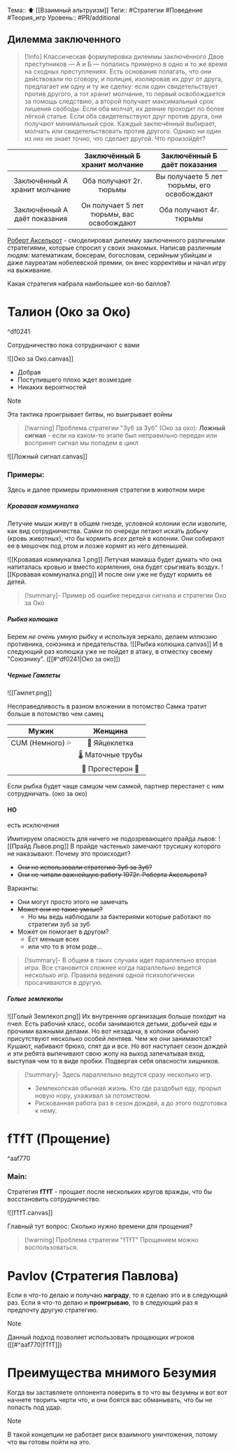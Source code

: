 Тема:: ⬆️ [[Взаимный альтруизм]]
Теги:: #Стратегии #Поведение #Теория_игр
Уровень:: #PR/additional 

## Дилемма заключенного

>[!info] Классическая формулировка дилеммы заключённого
>Двое преступников — А и Б — попались примерно в одно и то же время на сходных преступлениях. Есть основания полагать, что они действовали по сговору, и полиция, изолировав их друг от друга, предлагает им одну и ту же сделку: если один свидетельствует против другого, а тот хранит молчание, то первый освобождается за помощь следствию, а второй получает максимальный срок лишения свободы. Если оба молчат, их деяние проходит по более лёгкой статье. Если оба свидетельствуют друг против друга, они получают минимальный срок. Каждый заключённый выбирает, молчать или свидетельствовать против другого. Однако ни один из них не знает точно, что сделает другой. Что произойдёт?

|                               |       Заключённый Б хранит молчание       |      Заключённый Б даёт показания         |
|:-----------------------------:|:-----------------------------------------:|:-----------------------------------------:|
| Заключённый А хранит молчание |     Оба получают 2г. тюрьмы               | Вы получаете 5 лет тюрьмы, его освобождают|
| Заключённый А даёт показания  | Он получает 5 лет тюрьмы, вас освобождают |             Оба получают 4г. тюрьмы       |

[Роберт Аксельрот](https://ru.wikipedia.org/wiki/Аксельрод,_Роберт) - смоделировал дилемму заключенного различными стратегиями, которые спросил у своих знакомых.
Написав различным людям: математикам, боксерам, богословам, серийным убийцам и даже лауреатам нобелевской премии, он внес коррективы и начал игру на выживание.

Какая стратегия набрала наибольшее кол-во баллов?

# Талион (Око за Око)

^df0241

Сотрудничество пока сотрудничают с вами

![[Око за Око.canvas]]

- Добрая
- Поступившего плохо ждет возмездие
- Никаких вероятностей

>[!Note]
>Эта тактика проигрывает битвы, но выигрывает войны

 >[!warning] Проблема стратегии "Зуб за Зуб" (Око за око):
**Ложный сигнал** - если на каком-то этапе был неправильно передан или воспринят сигнал мы попадем в цикл

![[Ложный сигнал.canvas]]
### Примеры:
Здесь и далее примеры применения стратегии в животном мире

##### Кровавая коммуналка

Летучие мыши живут в общем гнезде, условной колонии если изволите, как вид сотрудничества.
Самки по очереди летают искать добычу (кровь животных), что бы кормить _всех_ детей в колонии. Они собирают ее в мешочек под ртом и позже кормят из него детенышей.

![[Кровавая коммуналка 1.png]]
Летучая мамаша будет думать что она напиталась кровью и вместо кормления, она будет срыгивать воздух.
![[Кровавая коммуналка.png]]
И после они уже не будут кормить её детей.

>[!summary]-
>Пример об ошибке передачи сигнала и стратегии Око за Око

##### Рыбка колюшка

Берем _не очень умную_ рыбку и используя зеркало, делаем иллюзию противника, союзника и предательства. 
![[Рыбка колюшка.canvas]]
И в следующий раз колюшка уже не пойдет в атаку, в отместку своему "Союзнику". ([[#^df0241|Око за око]])

##### Черные Гамлеты

![[Гамлет.png]]

Несправедливость в разном вложении в потомство
Самка тратит больше в потомство чем самец

|      Мужик       |      Женщина      |
|:----------------:|:-----------------:|
| CUM (Немного) 💦 |   🦠 Яйцеклетка   |
|                  | 🌡️ Маточные трубы |
|                  | 🌌 Прогестерон 🌌 |

Если рыбка будет чаще самцом чем самкой, партнер перестанет с ним сотрудничать. (око за око)
#### НО
есть исключения

Имитируем опасность для ничего не подозревающего прайда львов:
![[Прайд Львов.png]]
В прайде частенько замечают трусишку которого не наказывают.
Почему это происходит?
- ~~Они не использовали стратегию Зуб за Зуб?~~
- ~~Они не читали важнейшую работу 1972г. Роберта Аксельрота?~~

Варианты:
- Они могут просто этого не замечать
- ~~Может они не такие умные?~~
	- Но мы ведь наблюдали за бактериями которые работают по стратегии зуб за зуб
- Может он помогает в другом?
	- Ест меньше всех
	- или что то в этом роде...

>[!summary]-
>В общем в таких случаях идет параллельно вторая игра.
>Все становится сложнее когда параллельно ведется несколько игр. Правила ведения одной психологически просачиваются в другую.

##### Голые землекопы

![[Голый Землекоп.png]]
Их внутренняя организация больше походит на пчел.
Есть рабочий класс, особи занимаются детьми, добычей еды и прочими важными делами. 
Но вот незадача, в колонии обычно присутствуют несколько особей лентяев. Чем же они занимаются? Кушают, набивают брюхо, спят да и все. Но вот наступает сезон дождей и эти ребята выпячивают свою жопу на выход запечатывая вход, выступая чем то в виде пробки. Подвергая себя опасности хищников.

>[!summary]-
>Здесь параллельно ведутся сразу несколько игр.
>  - Землекопская обычная жизнь. Кто где раздобыл еду, прорыл новую нору, ухаживал за потомством.
>  - Рискованная работа раз в сезон дождей, а до этого подготовка к нему.

# fTfT (Прощение)

^aaf770
### Main:
Стратегия **fTfT** - прощает после нескольких кругов вражды, что бы восстановить сотрудничество.

![[fTfT.canvas]]

Главный тут вопрос: Сколько нужно времени для прощения?

>[!warning] Проблема стратегии "fTfT"
Прощением можно воспользоваться.
# Pavlov (Стратегия Павлова)

Если я что-то делаю и получаю **награду**, то я сделаю это и в следующий раз. Если я что-то делаю и **проигрываю**, то в следующий раз я предпочту другую стратегию. 

>[!Note]
>Данный подход позволяет использовать прощающих игроков ([[#^aaf770|fTfT]])

# Преимущества мнимого Безумия

Когда вы заставляете оппонента поверить в то что вы безумны и вот вот начнете творить черти что, и они боятся вас обманывать, что бы не попасть под удар.

>[!Note]
>В такой концепции не работает риск взаимного уничтожения, потому что вы готовы пойти на это.
